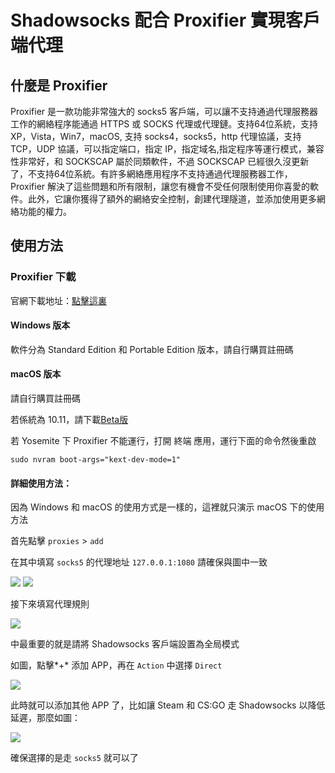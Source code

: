 # Shadowsocks 配合 Proxifier 實現客戶端代理

## 什麼是 Proxifier

Proxifier 是一款功能非常強大的 socks5 客戶端，可以讓不支持通過代理服務器工作的網絡程序能通過 HTTPS 或 SOCKS 代理或代理鏈。支持64位系統，支持 XP，Vista，Win7，macOS, 支持 socks4，socks5，http 代理協議，支持 TCP，UDP 協議，可以指定端口，指定 IP，指定域名,指定程序等運行模式，兼容性非常好，和 SOCKSCAP 屬於同類軟件，不過 SOCKSCAP 已經很久沒更新了，不支持64位系統。有許多網絡應用程序不支持通過代理服務器工作，Proxifier 解決了這些問題和所有限制，讓您有機會不受任何限制使用你喜愛的軟件。此外，它讓你獲得了額外的網絡安全控制，創建代理隧道，並添加使用更多網絡功能的權力。

## 使用方法

### Proxifier 下載

官網下載地址：[點擊這裏](http://www.proxifier.com/download.htm)

#### Windows 版本

軟件分為 Standard Edition 和 Portable Edition 版本，請自行購買註冊碼

#### macOS 版本

請自行購買註冊碼

若係統為 10.11，請下載[Beta版 ](https://www.proxifier.com/distr/ProxifierMacBeta.zip)

若 Yosemite 下 Proxifier 不能運行，打開 終端 應用，運行下面的命令然後重啟

```
sudo nvram boot-args="kext-dev-mode=1"
```

#### 詳細使用方法：

因為 Windows 和 macOS 的使用方式是一樣的，這裡就只演示 macOS 下的使用方法

首先點擊 `proxies` > `add`

在其中填寫 `socks5` 的代理地址 `127.0.0.1:1080` 請確保與圖中一致

![](https://ooo.0o0.ooo/2015/11/30/565c75c39e2fa.jpg)
![](https://ooo.0o0.ooo/2015/11/30/565c78968c9e6.jpg)

接下來填寫代理規則

![](https://ooo.0o0.ooo/2015/11/30/565c75ed71e81.jpg)

中最重要的就是請將 Shadowsocks 客戶端設置為全局模式

如圖，點擊*+* 添加 APP，再在 `Action` 中選擇 `Direct`

![](https://ooo.0o0.ooo/2015/11/30/565c768b83f1d.jpg)

此時就可以添加其他 APP 了，比如讓 Steam 和 CS:GO 走 Shadowsocks 以降低延遲，那麼如圖：

![](https://ooo.0o0.ooo/2015/11/30/565c75451538a.jpg)

確保選擇的是走 `socks5` 就可以了
